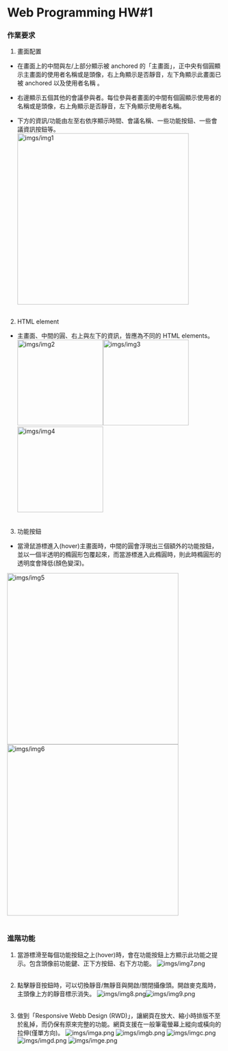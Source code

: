 # Web Programming HW#1

### 作業要求
1. 畫面配置
* 在畫⾯上的中間與左/上部分顯⽰被 anchored 的「主畫⾯」，正中央有個圓顯⽰主畫⾯的使⽤者名稱或是頭像，右上⾓顯⽰是否靜⾳，左下⾓顯⽰此畫⾯已被 anchored 以及使⽤者名稱 。

* 右邊顯⽰五個其他的會議參與者。每位參與者畫⾯的中間有個圓顯⽰使⽤者的名稱或是頭像，右上⾓顯⽰是否靜⾳，左下⾓顯⽰使⽤者名稱。

* 下⽅的資訊/功能由左⾄右依序顯⽰時間、會議名稱、⼀些功能按鈕、⼀些會議資訊按鈕等。
    <img src="imgs/img1.png" alt="imgs/img1" width=400/>
</br><br>

2. HTML element
* 主畫⾯、中間的圓、右上與左下的資訊，皆應為不同的 HTML elements。
<img src="imgs/img2.png" alt="imgs/img2" width=200/><img src="imgs/img3.png" alt="imgs/img3" width=200/><img src="imgs/img4.png" alt="imgs/img4" width=200/>
</br><br>

3. 功能按鈕
* 當滑鼠游標進入(hover)主畫⾯時，中間的圓會浮現出三個額外的功能按鈕，並以⼀個半透明的橢圓形包覆起來，⽽當游標進入此橢圓時，則此時橢圓形的透明度會降低(顏⾊變深)。

<img src="imgs/img5.png" alt="imgs/img5" width=400/><img src="imgs/img6.png" alt="imgs/img6" width=400/>
</br><br>

### 進階功能
1. 當游標滑⾄每個功能按鈕之上(hover)時，會在功能按鈕上⽅顯⽰此功能之提⽰。包含頭像前功能鍵、正下方按鈕、右下方功能。
![imgs/img7.png](imgs/img7.png)
</br><br>

2. 點擊靜⾳按鈕時，可以切換靜⾳/無靜⾳與開啟/關閉攝像頭。開啟麥克風時，主頭像上方的靜音標示消失。
![imgs/img8.png](imgs/img8.png)![imgs/img9.png](imgs/img9.png)
</br><br>

3. 做到「Responsive Webb Design (RWD)」，讓網⾴在放⼤、縮⼩時排版不⾄於亂掉，⽽仍保有原來完整的功能。網頁支援在一般筆電螢幕上縱向或橫向的拉伸(僅單方向)。
![imgs/imga.png](imgs/imga.png)
![imgs/imgb.png](imgs/imgb.png)
![imgs/imgc.png](imgs/imgc.png)
![imgs/imgd.png](imgs/imgd.png)
![imgs/imge.png](imgs/imge.png)